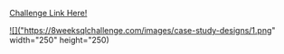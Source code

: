 <a href="https://8weeksqlchallenge.com/case-study-1/"> Challenge Link Here!

![]("https://8weeksqlchallenge.com/images/case-study-designs/1.png" width="250" height="250)
